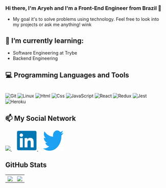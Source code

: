 ### Hi there, I'm Aryeh and I'm a Front-End Engineer from Brazil 👋
- My goal it's to solve problems using technology. Feel free to look into my projects or ask me anything! wink

## 🌱 I’m currently learning:
- Software Engineering  at Trybe
- Backend Engineering

<!--
**aribdavid/aribdavid** is a ✨ _special_ ✨ repository because its `README.md` (this file) appears on your GitHub profile.

Here are some ideas to get you started:

- 🔭 I’m currently working on ...
- 🌱 I’m currently learning ...
- 👯 I’m looking to collaborate on ...
- 🤔 I’m looking for help with ...
- 💬 Ask me about ...
- 📫 How to reach me: ...
- 😄 Pronouns: ...
- ⚡ Fun fact: ...
-->




## :computer: Programming Languages and Tools
<div style="display: inline_block"><br>
  <img align="center" alt="Git" height="40" width="50" src="https://cdn.jsdelivr.net/gh/devicons/devicon/icons/git/git-original.svg"> 
  <img align="center" alt="Linux" height="40" width="50" src="https://cdn.jsdelivr.net/gh/devicons/devicon/icons/linux/linux-original.svg">
  <img align="center" alt="Html" height="40" width="50" src="https://cdn.jsdelivr.net/gh/devicons/devicon/icons/html5/html5-plain-wordmark.svg">
  <img align="center" alt="Css" height="40" width="50" src="https://cdn.jsdelivr.net/gh/devicons/devicon/icons/css3/css3-plain-wordmark.svg">
  <img align="center" alt="JavaScript" height="40" width="50" src="https://cdn.jsdelivr.net/gh/devicons/devicon/icons/javascript/javascript-original.svg">
  <img align="center" alt="React" height="40" width="50" src="https://cdn.jsdelivr.net/gh/devicons/devicon/icons/react/react-original-wordmark.svg">
  <img align="center" alt="Redux" height="40" width="50" src="https://cdn.jsdelivr.net/gh/devicons/devicon/icons/redux/redux-original.svg">
  <img align="center" alt="Jest" height="40" width="50" src="https://cdn.jsdelivr.net/gh/devicons/devicon/icons/jest/jest-plain.svg">
  <img align="center" alt="Heroku" height="40" width="50" src="https://cdn.jsdelivr.net/gh/devicons/devicon/icons/heroku/heroku-plain-wordmark.svg">
 
</div>

## 📫 My Social Network
<div>
  <a style="margin-right: 15px;" href="mailto:aryehbdavid@gmail.com" target="_blank">
    <img src="https://img.icons8.com/external-justicon-flat-justicon/64/000000/external-gmail-social-media-justicon-flat-justicon.png"/>
  </a>
  <a style="margin-right: 15px;" href="https://www.linkedin.com/in/aryeh-i-braid-david-770/" target="_blank">
    <img width="64px" alt="linkedIn" src="https://raw.githubusercontent.com/devicons/devicon/2ae2a900d2f041da66e950e4d48052658d850630/icons/linkedin/linkedin-original.svg" />
  </a>
  <a style="margin-right: 15px;" href="https://twitter.com/@aryehbraid" target="_blank">
    <img width="64px" alt="twitter" src="https://raw.githubusercontent.com/devicons/devicon/2ae2a900d2f041da66e950e4d48052658d850630/icons/twitter/twitter-original.svg" />
  </a>
</div>

## GitHub Stats
<table>
<tr><td>

  <a href="https://github.com/anuraghazra/github-readme-stats" rel="noopener noreferrer" target="_blank">
    <img align="center" src="https://github-readme-stats.vercel.app/api?username=aribdavid&show_icons=true&theme=tokyonight" />
  </a>

</td><td>

  <a href="https://github.com/anuraghazra/github-readme-stats" rel="noopener noreferrer" target="_blank" target="_blank">
    <img align="center" src="https://github-readme-stats.vercel.app/api/top-langs/?username=aribdavid&layout=compact&theme=tokyonight" />
  </a>

</td></tr>
</table>
